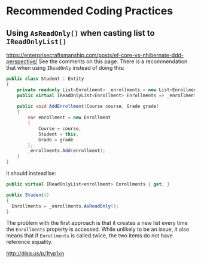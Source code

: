 # Recommended Coding Practices

## Using `AsReadOnly()` when casting list to `IReadOnlyList()`
https://enterprisecraftsmanship.com/posts/ef-core-vs-nhibernate-ddd-perspective/
See the comments on this page. There is a recommendation that when using `IReadOnly` instead of doing this:
```C#
public class Student : Entity
{
    private readonly List<Enrollment> _enrollments = new List<Enrollment>();
    public virtual IReadOnlyList<Enrollment> Enrollments => _enrollments.ToList();
    
    public void AddEnrollment(Course course, Grade grade)
    {
        var enrollment = new Enrollment
        {
            Course = course,
            Student = this,
            Grade = grade
        };
        _enrollments.Add(enrollment);
    }
}
```

it should instead be:

```C#
public virtual IReadOnlyList<enrollment> Enrollments { get; }

public Student()
{
  Enrollments = _enrollments.AsReadOnly();
}
```
The problem with the first approach is that it creates a new list every time the `Enrollments` property is accessed. While unlikely to be an issue, it also means that if `Enrollments` is called twice, the two items do not have reference equality.



http://disq.us/p/1typ1xn
